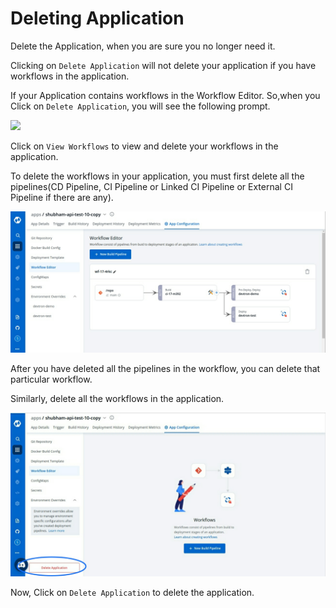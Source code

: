 # Deleting Application

Delete the Application, when you are sure you no longer need it.

Clicking on `Delete Application` will not delete your application if you have workflows in the application.

If your Application contains workflows in the Workflow Editor. So,when you Click on `Delete Application`, you will see the following prompt.

![](../.gitbook/assets/deleting-warnning%20%281%29.jpg)

Click on `View Workflows` to view and delete your workflows in the application.

To delete the workflows in your application, you must first delete all the pipelines\(CD Pipeline, CI Pipeline or Linked CI Pipeline or External CI Pipeline if there are any\).

![](../images/deleting-application/deleting-workflow-1.jpg)

After you have deleted all the pipelines in the workflow, you can delete that particular workflow.

Similarly, delete all the workflows in the application.

![](../images/deleting-application/deleting-delete-application-1.jpg)


Now, Click on `Delete Application` to delete the application.

